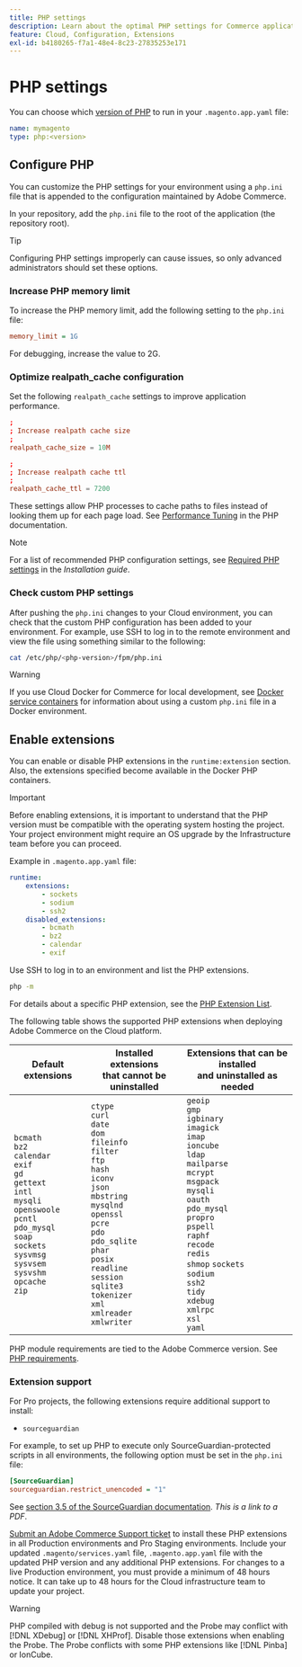 ```yaml
---
title: PHP settings
description: Learn about the optimal PHP settings for Commerce application configuration in the cloud infrastructure.
feature: Cloud, Configuration, Extensions
exl-id: b4180265-f7a1-48e4-8c23-27835253e171
---
```

# PHP settings

You can choose which [version of PHP](https://experienceleague.adobe.com/docs/commerce-operations/installation-guide/system-requirements.html) to run in your `.magento.app.yaml` file:

```yaml
name: mymagento
type: php:<version>
```

## Configure PHP

You can customize the PHP settings for your environment using a `php.ini` file that is appended to the configuration maintained by Adobe Commerce.

In your repository, add the `php.ini` file to the root of the application (the repository root).

>[!TIP]
>
>Configuring PHP settings improperly can cause issues, so only advanced administrators should set these options.

### Increase PHP memory limit

To increase the PHP memory limit, add the following setting to the `php.ini` file:

```ini
memory_limit = 1G
```

For debugging, increase the value to 2G.

### Optimize realpath_cache configuration

Set the following `realpath_cache` settings to improve application performance.

```conf
;
; Increase realpath cache size
;
realpath_cache_size = 10M

;
; Increase realpath cache ttl
;
realpath_cache_ttl = 7200
```

These settings allow PHP processes to cache paths to files instead of looking them up for each page load. See [Performance Tuning](https://www.php.net/manual/en/ini.core.php) in the PHP documentation.

>[!NOTE]
>
>For a list of recommended PHP configuration settings, see [Required PHP settings](https://experienceleague.adobe.com/docs/commerce-operations/installation-guide/prerequisites/php-settings.html) in the _Installation guide_.

### Check custom PHP settings

After pushing the `php.ini` changes to your Cloud environment, you can check that the custom PHP configuration has been added to your environment. For example, use SSH to log in to the remote environment and view the file using something similar to the following:

```bash
cat /etc/php/<php-version>/fpm/php.ini
```

>[!WARNING]
>
>If you use Cloud Docker for Commerce for local development, see [Docker service containers](https://developer.adobe.com/commerce/cloud-tools/docker/containers/service/#fpm-container) for information about using a custom `php.ini` file in a Docker environment.

## Enable extensions

You can enable or disable PHP extensions in the `runtime:extension` section. Also, the extensions specified become available in the Docker PHP containers.

>[!IMPORTANT]
>
>Before enabling extensions, it is important to understand that the PHP version must be compatible with the operating system hosting the project. Your project environment might require an OS upgrade by the Infrastructure team before you can proceed.

Example in `.magento.app.yaml` file:

```yaml
runtime:
    extensions:
        - sockets
        - sodium
        - ssh2
    disabled_extensions:
        - bcmath
        - bz2
        - calendar
        - exif
```

Use SSH to log in to an environment and list the PHP extensions.

```bash
php -m
```

For details about a specific PHP extension, see the [PHP Extension List](https://www.php.net/manual/en/extensions.alphabetical.php).

The following table shows the supported PHP extensions when deploying Adobe Commerce on the Cloud platform.

| Default extensions | Installed extensions<br>that cannot be uninstalled | Extensions that can be installed<br>and uninstalled as needed |
| ------------------ | --------------------- | --------------------- |
| `bcmath`<br>`bz2`<br>`calendar`<br>`exif`<br>`gd`<br>`gettext`<br> `intl`<br> `mysqli`<br> `openswoole`<br> `pcntl`<br> `pdo_mysql`<br> `soap`<br> `sockets`<br>  `sysvmsg`<br> `sysvsem`<br> `sysvshm`<br> `opcache`<br> `zip` | `ctype`<br> `curl`<br>`date`<br> `dom`<br> `fileinfo`<br> `filter`<br> `ftp`<br> `hash`<br> `iconv`<br> `json`<br> `mbstring`<br> `mysqlnd`<br> `openssl`<br> `pcre`<br> `pdo`<br> `pdo_sqlite`<br> `phar`<br>`posix`<br> `readline`<br> `session`<br> `sqlite3`<br> `tokenizer`<br> `xml`<br> `xmlreader`<br> `xmlwriter`<br> |`geoip`<br>`gmp`<br> `igbinary`<br> `imagick`<br> `imap`<br> `ioncube` <br>`ldap`<br> `mailparse`<br> `mcrypt`<br> `msgpack`<br> `mysqli`<br> `oauth`<br> `pdo_mysql`<br> `propro`<br> `pspell`<br> `raphf`<br> `recode`<br> `redis`<br> `shmop` `sockets`<br> `sodium`<br> `ssh2`<br>`tidy`<br> `xdebug`<br> `xmlrpc`<br> `xsl`<br> `yaml` |

PHP module requirements are tied to the Adobe Commerce version. See [PHP requirements](https://experienceleague.adobe.com/docs/commerce-operations/installation-guide/prerequisites/php-settings.html).

### Extension support

For Pro projects, the following extensions require additional support to install:

- `sourceguardian`

For example, to set up PHP to execute only SourceGuardian-protected scripts in all environments, the following option must be set in the `php.ini` file:

```ini
[SourceGuardian]
sourceguardian.restrict_unencoded = "1"
```

See [section 3.5 of the SourceGuardian documentation](https://sourceguardian.com/demofiles/files/SourceGuardian%20for%20Linux%20User%20Manual.pdf). _This is a link to a PDF_.

[Submit an Adobe Commerce Support ticket](https://experienceleague.adobe.com/docs/commerce-knowledge-base/kb/help-center-guide/magento-help-center-user-guide.html#submit-ticket) to install these PHP extensions in all Production environments and Pro Staging environments. Include your updated `.magento/services.yaml` file, `.magento.app.yaml` file with the updated PHP version and any additional PHP extensions. For changes to a live Production environment, you must provide a minimum of 48 hours notice. It can take up to 48 hours for the Cloud infrastructure team to update your project.

>[!WARNING]
>
>PHP compiled with debug is not supported and the Probe may conflict with [!DNL XDebug] or [!DNL XHProf]. Disable those extensions when enabling the Probe. The Probe conflicts with some PHP extensions like [!DNL Pinba] or IonCube.
